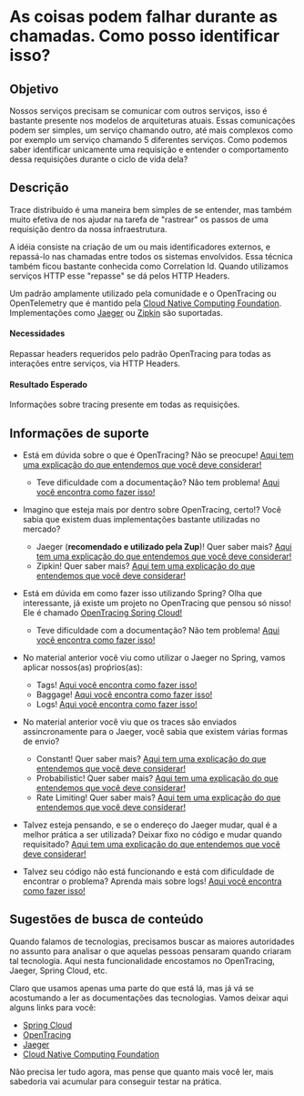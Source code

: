 # As coisas podem falhar durante as chamadas. Como posso identificar isso?

## Objetivo

Nossos serviços precisam se comunicar com outros serviços, isso é bastante presente nos modelos de arquiteturas atuais. 
Essas comunicações podem ser simples, um serviço chamando outro, até mais complexos como por exemplo um serviço chamando 
5 diferentes serviços. Como podemos saber identificar unicamente uma requisição e entender o comportamento dessa 
requisições durante o ciclo de vida dela?

## Descrição

Trace distribuído é uma maneira bem simples de se entender, mas também muito efetiva de nos ajudar na tarefa de 
"rastrear" os passos de uma requisição dentro da nossa infraestrutura.

A idéia consiste na criação de um ou mais identificadores externos, e repassá-lo nas chamadas entre todos os sistemas 
envolvidos. Essa técnica também ficou bastante conhecida como Correlation Id. Quando utilizamos serviços HTTP esse 
"repasse" se dá pelos HTTP Headers.

Um padrão amplamente utilizado pela comunidade e o OpenTracing ou OpenTelemetry que é mantido pela [Cloud Native 
Computing Foundation](https://www.cncf.io/). Implementações como [Jaeger](https://www.jaegertracing.io/) ou [Zipkin](https://zipkin.io/) são suportadas.

#### Necessidades

Repassar headers requeridos pelo padrão OpenTracing para todas as interações entre serviços, via HTTP Headers.

#### Resultado Esperado

Informações sobre tracing presente em todas as requisições.

## Informações de suporte

* Está em dúvida sobre o que é OpenTracing? Não se preocupe! [Aqui tem uma explicação do que entendemos que você deve considerar!](https://opentracing.io/docs/overview/)

    * Teve dificuldade com a documentação? Não tem problema! [Aqui você encontra como fazer isso!](../informacao_procedural/open-tracing.md)
    
* Imagino que esteja mais por dentro sobre OpenTracing, certo!? Você sabia que existem duas implementações bastante utilizadas no mercado?

    * Jaeger (**recomendado e utilizado pela Zup**)! Quer saber mais? [Aqui tem uma explicação do que entendemos que você deve considerar!](https://www.jaegertracing.io/)
    * Zipkin! Quer saber mais? [Aqui tem uma explicação do que entendemos que você deve considerar!](https://zipkin.io/)
    
* Está em dúvida em como fazer isso utilizando Spring? Olha que interessante, já existe um projeto no OpenTracing que pensou só nisso! 
Ele é chamado [OpenTracing Spring Cloud!](https://github.com/opentracing-contrib/java-spring-jaeger)

    * Teve dificuldade com a documentação? Não tem problema! [Aqui você encontra como fazer isso!](../informacao_suporte/jaeger.md)

* No material anterior você viu como utilizar o Jaeger no Spring, vamos aplicar nossos(as) proṕrios(as):

    * Tags! [Aqui você encontra como fazer isso!](../informacao_suporte/jaeger-concept-tags.md)
    * Baggage! [Aqui você encontra como fazer isso!](../informacao_suporte/jaeger-concept-baggage.md)
    * Logs! [Aqui você encontra como fazer isso!](../informacao_suporte/jaeger-concept-logs.md)
    
* No material anterior você viu que os traces são enviados assincronamente para o Jaeger, você sabia que existem várias 
formas de envio?

    * Constant! Quer saber mais? [Aqui tem uma explicação do que entendemos que você deve considerar!](../informacao_suporte/jaeger-sampler-constant.md)
    * Probabilistic! Quer saber mais? [Aqui tem uma explicação do que entendemos que você deve considerar!](../informacao_suporte/jaeger-sampler-probabilistic.md)
    * Rate Limiting! Quer saber mais? [Aqui tem uma explicação do que entendemos que você deve considerar!](../informacao_suporte/jaeger-sampler-rate-limite.md)

* Talvez esteja pensando, e se o endereço do Jaeger mudar, qual é a melhor prática a ser utilizada? Deixar fixo 
no código e mudar quando requisitado? [Aqui tem uma explicação do que entendemos que você deve considerar!](../informacao_procedural/twelve-factor-config.md)

* Talvez seu código não está funcionando e está com dificuldade de encontrar o problema? Aprenda mais sobre logs! [Aqui você encontra como fazer isso!](../informacao_suporte/spring-logging.md)

## Sugestões de busca de conteúdo

Quando falamos de tecnologias, precisamos buscar as maiores autoridades no assunto para analisar o que aquelas pessoas 
pensaram quando criaram tal tecnologia. Aqui nesta funcionalidade encostamos no OpenTracing, Jaeger, Spring Cloud, etc. 

Claro que usamos apenas uma parte do que está lá, mas já vá se acostumando a ler as documentações das tecnologias. 
Vamos deixar aqui alguns links para você:

* [Spring Cloud](https://github.com/opentracing-contrib/java-spring-jaeger)
* [OpenTracing](https://opentracing.io/)
* [Jaeger](https://www.jaegertracing.io/)
* [Cloud Native Computing Foundation](https://www.cncf.io/)

Não precisa ler tudo agora, mas pense que quanto mais você ler, mais sabedoria vai acumular para conseguir testar na prática.